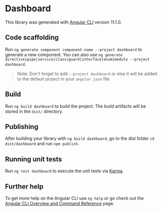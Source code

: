 # Dashboard

This library was generated with [Angular CLI](https://github.com/angular/angular-cli) version 11.1.0.

## Code scaffolding

Run `ng generate component component-name --project dashboard` to generate a new component. You can also use `ng generate directive|pipe|service|class|guard|interface|enum|module --project dashboard`.

> Note: Don't forget to add `--project dashboard` or else it will be added to the default project in your `angular.json` file.

## Build

Run `ng build dashboard` to build the project. The build artifacts will be stored in the `dist/` directory.

## Publishing

After building your library with `ng build dashboard`, go to the dist folder `cd dist/dashboard` and run `npm publish`.

## Running unit tests

Run `ng test dashboard` to execute the unit tests via [Karma](https://karma-runner.github.io).

## Further help

To get more help on the Angular CLI use `ng help` or go check out the [Angular CLI Overview and Command Reference](https://angular.io/cli) page.
